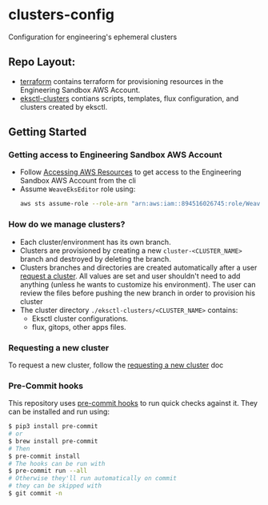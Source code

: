 # clusters-config
Configuration for engineering's ephemeral clusters

## Repo Layout:
- [terraform](./terraform/) contains terraform for provisioning resources in the Engineering Sandbox AWS Account.
- [eksctl-clusters](./eksctl-clusters/) contians scripts, templates, flux configuration, and clusters created by eksctl.

## Getting Started
### Getting access to Engineering Sandbox AWS Account

- Follow [Accessing AWS Resources](https://www.notion.so/weaveworks/Accessing-AWS-Resources-600faa584fec4c6ba5b0f2ef27be309e) to get access to the Engineering Sandbox AWS Account from the cli
- Assume `WeaveEksEditor` role using:
    ```bash
    aws sts assume-role --role-arn "arn:aws:iam::894516026745:role/WeaveEksEditor" --role-session-name <SESSION_NAME>

    ```

### How do we manage clusters?
- Each cluster/environment has its own branch.
- Clusters are provisioned by creating a new `cluster-<CLUSTER_NAME>` branch and destroyed by deleting the branch.
- Clusters branches and directories are created automatically after a user [request a cluster](./docs/request-cluster.md). All values are set and user shouldn't need to add anything (unless he wants to customize his environment). The user can review the files before pushing the new branch in order to provision his cluster
- The cluster directory `./eksctl-clusters/<CLUSTER_NAME>` contains:
    - Eksctl cluster configurations.
    - flux, gitops, other apps files.

### Requesting a new cluster
To request a new cluster, follow the [requesting a new cluster](./docs/request-cluster.md) doc

### Pre-Commit hooks

This repository uses [pre-commit hooks](https://pre-commit.com/) to run quick
checks against it. They can be installed and run using:

```bash
$ pip3 install pre-commit
# or
$ brew install pre-commit
# Then
$ pre-commit install
# The hooks can be run with
$ pre-commit run --all
# Otherwise they'll run automatically on commit
# they can be skipped with
$ git commit -n
```
